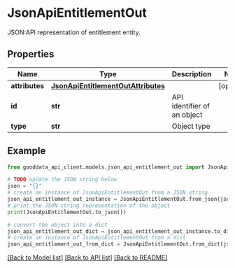 # JsonApiEntitlementOut

JSON:API representation of entitlement entity.

## Properties

Name | Type | Description | Notes
------------ | ------------- | ------------- | -------------
**attributes** | [**JsonApiEntitlementOutAttributes**](JsonApiEntitlementOutAttributes.md) |  | [optional] 
**id** | **str** | API identifier of an object | 
**type** | **str** | Object type | 

## Example

```python
from gooddata_api_client.models.json_api_entitlement_out import JsonApiEntitlementOut

# TODO update the JSON string below
json = "{}"
# create an instance of JsonApiEntitlementOut from a JSON string
json_api_entitlement_out_instance = JsonApiEntitlementOut.from_json(json)
# print the JSON string representation of the object
print(JsonApiEntitlementOut.to_json())

# convert the object into a dict
json_api_entitlement_out_dict = json_api_entitlement_out_instance.to_dict()
# create an instance of JsonApiEntitlementOut from a dict
json_api_entitlement_out_from_dict = JsonApiEntitlementOut.from_dict(json_api_entitlement_out_dict)
```
[[Back to Model list]](../README.md#documentation-for-models) [[Back to API list]](../README.md#documentation-for-api-endpoints) [[Back to README]](../README.md)


